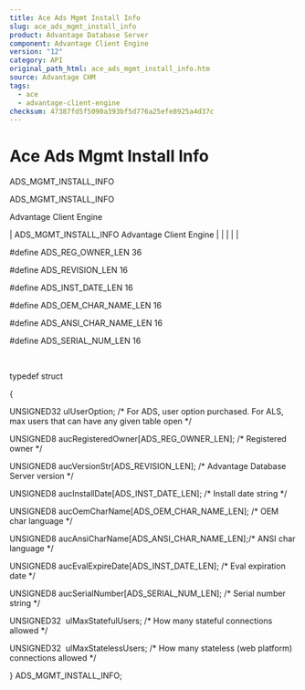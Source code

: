 ```yaml
---
title: Ace Ads Mgmt Install Info
slug: ace_ads_mgmt_install_info
product: Advantage Database Server
component: Advantage Client Engine
version: "12"
category: API
original_path_html: ace_ads_mgmt_install_info.htm
source: Advantage CHM
tags:
  - ace
  - advantage-client-engine
checksum: 47387fd5f5090a393bf5d776a25efe8925a4d37c
---
```


# Ace Ads Mgmt Install Info

ADS\_MGMT\_INSTALL\_INFO

ADS\_MGMT\_INSTALL\_INFO

Advantage Client Engine

| ADS\_MGMT\_INSTALL\_INFO  Advantage Client Engine |  |  |  |  |

#define ADS\_REG\_OWNER\_LEN 36

#define ADS\_REVISION\_LEN 16

#define ADS\_INST\_DATE\_LEN 16

#define ADS\_OEM\_CHAR\_NAME\_LEN 16

#define ADS\_ANSI\_CHAR\_NAME\_LEN 16

#define ADS\_SERIAL\_NUM\_LEN 16

 

typedef struct

{

UNSIGNED32 ulUserOption; /\* For ADS, user option purchased. For ALS, max users that can have any given table open \*/

UNSIGNED8 aucRegisteredOwner[ADS\_REG\_OWNER\_LEN]; /\* Registered owner \*/

UNSIGNED8 aucVersionStr[ADS\_REVISION\_LEN]; /\* Advantage Database Server version \*/

UNSIGNED8 aucInstallDate[ADS\_INST\_DATE\_LEN]; /\* Install date string \*/

UNSIGNED8 aucOemCharName[ADS\_OEM\_CHAR\_NAME\_LEN]; /\* OEM char language \*/

UNSIGNED8 aucAnsiCharName[ADS\_ANSI\_CHAR\_NAME\_LEN];/\* ANSI char language \*/

UNSIGNED8 aucEvalExpireDate[ADS\_INST\_DATE\_LEN]; /\* Eval expiration date \*/

UNSIGNED8 aucSerialNumber[ADS\_SERIAL\_NUM\_LEN]; /\* Serial number string \*/

UNSIGNED32  ulMaxStatefulUsers; /\* How many stateful connections allowed \*/

UNSIGNED32  ulMaxStatelessUsers; /\* How many stateless (web platform) connections allowed \*/

} ADS\_MGMT\_INSTALL\_INFO;
